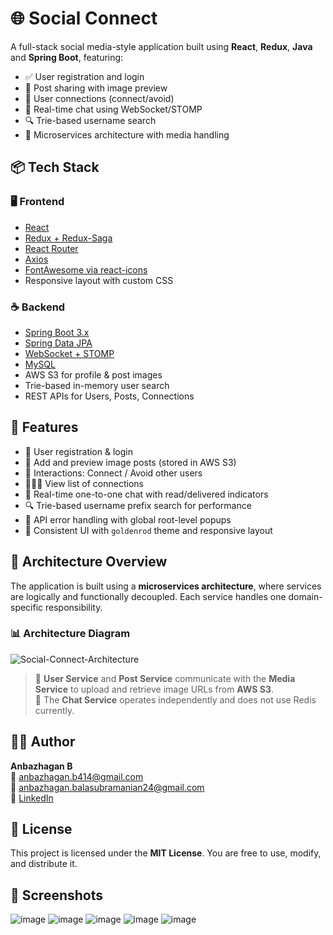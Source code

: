 # 🌐 Social Connect

A full-stack social media-style application built using **React**, **Redux**, **Java** and **Spring Boot**, featuring:

- ✅ User registration and login
- 📸 Post sharing with image preview
- 🔗 User connections (connect/avoid)
- 💬 Real-time chat using WebSocket/STOMP
- 🔍 Trie-based username search
- 🎯 Microservices architecture with media handling



## 📦 Tech Stack

### 🖥️ Frontend
- [React](https://reactjs.org/)
- [Redux + Redux-Saga](https://redux-saga.js.org/)
- [React Router](https://reactrouter.com/)
- [Axios](https://axios-http.com/)
- [FontAwesome via react-icons](https://react-icons.github.io/react-icons/)
- Responsive layout with custom CSS

### ☕ Backend
- [Spring Boot 3.x](https://spring.io/projects/spring-boot)
- [Spring Data JPA](https://spring.io/projects/spring-data-jpa)
- [WebSocket + STOMP](https://spring.io/guides/gs/messaging-stomp-websocket/)
- [MySQL](https://www.mysql.com/)
- AWS S3 for profile & post images
- Trie-based in-memory user search
- REST APIs for Users, Posts, Connections


## 🚀 Features

- 👤 User registration & login
- 📸 Add and preview image posts (stored in AWS S3)
- 🔄 Interactions: Connect / Avoid other users
- 🧑‍🤝‍🧑 View list of connections
- 💬 Real-time one-to-one chat with read/delivered indicators
- 🔍 Trie-based username prefix search for performance
- 🔔 API error handling with global root-level popups
- 🎨 Consistent UI with `goldenrod` theme and responsive layout


## 🔧 Architecture Overview

The application is built using a **microservices architecture**, where services are logically and functionally decoupled. Each service handles one domain-specific responsibility.

### 📊 Architecture Diagram

![Social-Connect-Architecture](https://github.com/user-attachments/assets/e2c52f2d-4964-457a-a275-7aba22c69a9d)

> 🔗 **User Service** and **Post Service** communicate with the **Media Service** to upload and retrieve image URLs from **AWS S3**.  
> 💬 The **Chat Service** operates independently and does not use Redis currently.


## 🧑‍💻 Author

**Anbazhagan B**  
📧 anbazhagan.b414@gmail.com  
📧 anbazhagan.balasubramanian24@gmail.com  
🔗 [LinkedIn](http://www.linkedin.com/in/%20anbazhaganb414)

## 📄 License

This project is licensed under the **MIT License**. You are free to use, modify, and distribute it.

## 📸 Screenshots

  ![image](https://github.com/user-attachments/assets/556a591c-e379-4906-a360-04c997c4bcb9)
  ![image](https://github.com/user-attachments/assets/9eede5c9-701b-44d0-80dc-d4da51bece60)
  ![image](https://github.com/user-attachments/assets/e1cbf9ce-5b9a-4701-bcfb-3c217d423518)
  ![image](https://github.com/user-attachments/assets/b4f75ca3-2b03-4774-b666-4ba172ede2ed)
  ![image](https://github.com/user-attachments/assets/746605b3-7198-43ba-9dc9-a20574d76350)






